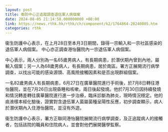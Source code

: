 ```yaml
---
layout: post
title: 衞防中心正追蹤調查退伍軍人病個案
date: 2024-08-05 21:14:58.000000000 +08:00
link: https://news.rthk.hk/rthk/ch/component/k2/1764864-20240805.htm
categories: rthk
---
```


衞生防護中心表示，在上月28日至本月3日期間，錄得一宗輸入和一宗社區感染的退伍軍人病個案。 中心亦正調查港怡醫院內一宗退伍軍人病個案。

中心表示，兩人分別為一名65歲男病人，有長期病患，於潛伏期內曾到內地，屬輸入個案；另一人為68歲男病人，有長期病患，居於南區。署方正展開流行病學調查，以找出可能的感染源頭、高風險接觸因素和是否出現群組個案。

一名82歲男病人有長期病患，6月27日在廣華醫院進行手術後，於7月8日轉往港怡醫院，並在7月26日出現昏睡和咳嗽，兩日後起發燒。他於7月30日因持續發燒和情況轉差轉往廣華醫院進行進一步治療，臨床診斷為肺炎，現時情況穩定。他的痰液樣本經化驗後，證實對含退伍軍人菌屬菌種呈陽性反應，初步調查顯示，病人於潛伏期內入住港怡醫院，並沒有外遊。

衞生防護中心表示，署方正聯同港怡醫院展開流行病學調查，及正追蹤病人的接觸者，包括該院的職員和住院病人，並會對他們展開醫學監察。

